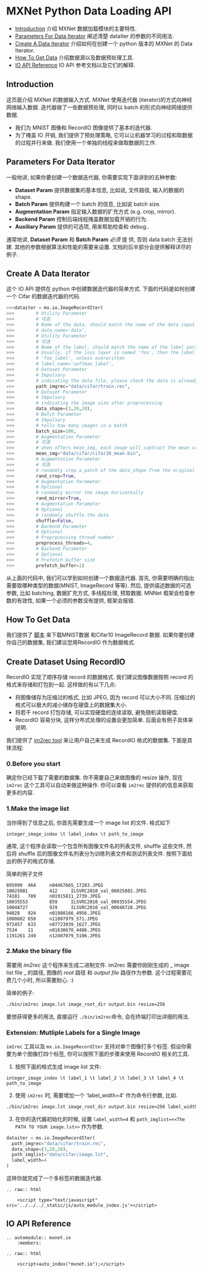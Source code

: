 MXNet Python Data Loading API
=============================
* [Introduction](#introduction) 介绍 MXNet 数据加载模块的主要特性.
* [Parameters For Data Iterator](#parameters-for-data-iterator) 阐述清楚 dataIter 的参数的不同用法.
* [Create A Data Iterator](#create-a-data-iterator) 介绍如何在创建一个  python 版本的 MXNet 的 Data Iterator.
* [How To Get Data](#how-to-get-data) 介绍数据源以及数据预处理工具.
* [IO API Reference](#io-api-reference) IO API 参考文档以及它们的解释.

Introduction
------------
这页面介绍 MXNet 的数据输入方式. MXNet 使用迭代器 (iterator)的方式向神经网络输入数据. 迭代器做了一些数据预处理, 同时以 batch 的形式向神经网络提供数据.


* 我们为 MNIST 图像和 RecordIO 图像提供了基本的迭代器.
* 为了掩盖 IO 开销, 我们提供了预处理策略, 它可以让机器学习的过程和取数据的过程并行来做. 我们使用一个单独的线程来做取数据的工作.

Parameters For Data Iterator
----------------------------

一般地讲, 如果你要创建一个数据迭代器, 你需要实现下面讲到的五种参数:

* **Dataset Param** 提供数据集的基本信息, 比如说, 文件路径, 输入的数据的 shape. 
* **Batch Param** 提供构建一个 batch 的信息,  比如说 batch size. 
* **Augmentation Param** 指定输入数据的扩充方式 (e.g. crop, mirror).
* **Backend Param** 控制后端线程掩盖数据加载开销的行为.
* **Auxiliary Param** 提供的可选项, 用来帮助检查和 debug..

通常地讲, **Dataset Param** 和 **Batch Param**  *必须* 提 供, 否则 data batch 无法创建. 其他的参数根据算法和性能的需要来设置.  文档的后半部分会提供解释详尽的例子.

Create A Data Iterator
----------------------
这个 IO API 提供在 python 中创建数据迭代器的简单方式. 下面的代码是如何创建一个 Cifar 的数据迭代器的代码.


```python
>>>dataiter = mx.io.ImageRecordIter(
>>>        # Utility Parameter 
>>>        # 可选
>>>        # Name of the data, should match the name of the data input of the network 
>>>        # data_name='data',
>>>        # Utility Parameter
>>>        # 可选
>>>        # Name of the label, should match the name of the label parameter of the network.
>>>        # Usually, if the loss layer is named 'foo', then the label input has the name
>>>        # 'foo_label', unless overwritten
>>>        # label_name='softmax_label',
>>>        # Dataset Parameter
>>>        # Impulsary
>>>        # indicating the data file, please check the data is already there
>>>        path_imgrec="data/cifar/train.rec",
>>>        # Dataset Parameter
>>>        # Impulsary
>>>        # indicating the image size after preprocessing
>>>        data_shape=(3,28,28),
>>>        # Batch Parameter
>>>        # Impulsary
>>>        # tells how many images in a batch
>>>        batch_size=100,
>>>        # Augmentation Parameter
>>>        # 可选
>>>        # when offers mean_img, each image will subtract the mean value at each pixel
>>>        mean_img="data/cifar/cifar10_mean.bin",
>>>        # Augmentation Parameter
>>>        # 可选
>>>        # randomly crop a patch of the data_shape from the original image
>>>        rand_crop=True,
>>>        # Augmentation Parameter
>>>        # Optional
>>>        # randomly mirror the image horizontally
>>>        rand_mirror=True,
>>>        # Augmentation Parameter
>>>        # Optional
>>>        # randomly shuffle the data
>>>        shuffle=False,
>>>        # Backend Parameter
>>>        # Optional
>>>        # Preprocessing thread number
>>>        preprocess_threads=4,
>>>        # Backend Parameter
>>>        # Optional
>>>        # Prefetch buffer size
>>>        prefetch_buffer=1)
```

从上面的代码中, 我们可以学到如何创建一个数据迭代器. 首先, 你需要明确的指出需要取哪种类型的数据(MNIST, ImageRecord 等等). 然后, 提供描述数据的可选参数, 比如 batching, 数据扩充方式, 多线程处理, 预取数据.  MNNet 框架会检查参数的有效性, 如果一个必须的参数没有提供, 框架会报错.


How To Get Data
---------------


我们提供了 [脚本](../../tests/python/common/get_data.py) 来下载MNIST数据 和Cifar10 ImageRecord 数据.  如果你要创建你自己的数据集, 我们建议您用RecordIO 作为数据格式.

## Create Dataset Using RecordIO

RecordIO 实现了顺序存储 record 的数据格式. 我们建议图像数据按照 record 的格式来存储和打包到一起. 这样做的有以下几点:


* 将图像储存为压缩过的格式, 比如 JPEG, 因为 record 可以大小不同. 压缩过的格式可以极大的减小储存在硬盘上的数据集大小.
* 将若干 record 打包存储, 可以实现硬盘的连续读取, 避免随机读取硬盘.
* RecordIO 容易分块, 这样分布式处理的设置会更加简单. 后面会有例子具体来说明.

我们提供了 [im2rec tool](../../tools/im2rec.cc) 来让用户自己来生成 RecordIO 格式的数据集.  下面是具体流程:

### 0.Before you start
确定你已经下载了需要的数据集. 你不需要自己来做图像的 resize 操作, 现在 `im2rec` 这个工具可以自动来做这种操作. 你可以查看 `im2rec` 提供的的信息来获取更多的内容.

### 1.Make the image list
当你得到了信息之后, 你首先需要生成一个 image list 的文件. 格式如下
```
integer_image_index \t label_index \t path_to_image
```
通常, 这个程序会读取一个包含所有图像文件名的列表文件,  shuffle 这些文件, 然后将 shuffle 后的图像文件名列表分为训练列表文件和测试列表文件. 按照下面给出的例子的格式存储.

简单的例子文件

```bash
895099  464     n04467665_17283.JPEG
10025081        412     ILSVRC2010_val_00025082.JPEG
74181   789     n01915811_2739.JPEG
10035553        859     ILSVRC2010_val_00035554.JPEG
10048727        929     ILSVRC2010_val_00048728.JPEG
94028   924     n01980166_4956.JPEG
1080682 650     n11807979_571.JPEG
972457  633     n07723039_1627.JPEG
7534    11      n01630670_4486.JPEG
1191261 249     n12407079_5106.JPEG
```

### 2.Make the binary file

需要用 *im2rec* 这个程序来生成二进制文件.  im2rec 需要你刚刚生成的 _ image list file _ 的路径, 图像的 _root_ 路径 和 _output file_ 路径作为参数. 这个过程需要花费几个小时, 所以需要耐心. :)


简单的例子:
```bash
./bin/im2rec image.lst image_root_dir output.bin resize=256
```
要想获得更多的用法, 直接运行 ```./bin/im2rec```命令, 会在终端打印出详细的用法.

### Extension: Mutliple Labels for a Single Image

`im2rec` 工具以及 `mx.io.ImageRecordIter` 支持对单个图像打多个标签. 假设你需要为单个图像打四个标签, 你可以按照下面的步骤来使用 RecordIO 相关的工具.

1. 按照下面的格式生成 image list 文件:
```
integer_image_index \t label_1 \t label_2 \t label_3 \t label_4 \t path_to_image
```

2. 使用 `im2rec` 时, 需要增加一个 'label_width=4' 作为命令行参数, 比如.
```bash
./bin/im2rec image.lst image_root_dir output.bin resize=256 label_width=4
```

3. 在你的迭代器初始化的时候, 设置 `label_width=4` 和 `path_imglist=<<The PATH TO YOUR image.lst>>` 作为参数.

```python
dataiter = mx.io.ImageRecordIter(
  path_imgrec="data/cifar/train.rec",
  data_shape=(3,28,28),
  path_imglist="data/cifar/image.lst",
  label_width=4
)
```

这样你就完成了一个多标签的数据迭代器.

```eval_rst
.. raw:: html

    <script type="text/javascript" src='../../../_static/js/auto_module_index.js'></script>
```


IO API Reference
----------------

```eval_rst
.. automodule:: mxnet.io
    :members:

.. raw:: html

    <script>auto_index("mxnet.io");</script>
```
